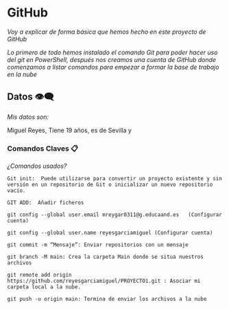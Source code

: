 # GitHub

_Voy a explicar de forma básica que hemos hecho en este proyecto de GitHub_

_Lo primero de todo hemos instalado el comando Git para poder hacer uso del git en PowerShell, después nos creamos una cuenta de GitHub donde comenzamos
a listar comandos para empezar a formar la base de trabajo en la nube_

## Datos 👁️‍🗨️

_Mis datos son:_

Miguel Reyes, Tiene 19 años, es de Sevilla y


### Comandos Claves 📋

_¿Comandos usados?_

```
Git init:  Puede utilizarse para convertir un proyecto existente y sin versión en un repositorio de Git o inicializar un nuevo repositorio vacío.

GIT ADD:  Añadir ficheros

git config --global user.email mreygar0311@g.educaand.es   (Configurar cuenta)

git config --global user.name reyesgarciamiguel (Configurar cuenta)

git commit -m “Mensaje”: Enviar repositorios con un mensaje

git branch -M main: Crea la carpeta Main donde se situa nuestros archivos

git remote add origin https://github.com/reyesgarciamiguel/PROYECTO1.git : Asociar mi carpeta local a la nube.

git push -u origin main: Termina de enviar los archivos a la nube
```

